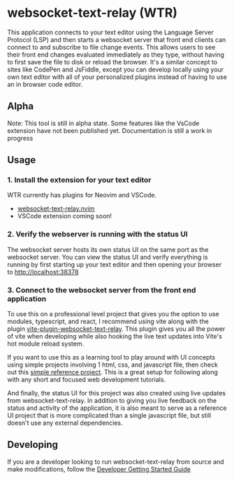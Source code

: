 # websocket-text-relay (WTR)

This application connects to your text editor using the Language Server Protocol (LSP) and then starts a websocket
server that front end clients can connect to and subscribe to file change events. This allows users to see their
front end changes evaluated immediately as they type, without having to first save the file to disk or reload the browser.
It's a similar concept to sites like CodePen and JsFiddle, except you can develop locally using your own text editor with all
of your personalized plugins instead of having to use an in browser code editor.

## Alpha

Note: This tool is still in alpha state. Some features like the VsCode extension have not been published yet. Documentation is still a work in progress

## Usage

### 1. Install the extension for your text editor

WTR currently has plugins for Neovim and VSCode.
 - [websocket-text-relay.nvim](https://github.com/niels4/websocket-text-relay.nvim)
 - VSCode extension coming soon!

### 2. Verify the webserver is running with the status UI

The websocket server hosts its own status UI on the same port as the websocket server. You can view
the status UI and verify everything is running by first starting up your text editor and then opening your browser to [http://localhost:38378](http://localhost:38378)

### 3. Connect to the websocket server from the front end application

To use this on a professional level project that gives you the option to use modules, typescript, and react, I recommend using vite along with
the plugin [vite-plugin-websocket-text-relay](https://github.com/niels4/vite-plugin-websocket-text-relay). This plugin gives you all the power of vite when developing while also hooking
the live text updates into Vite's hot module reload system.

If you want to use this as a learning tool to play around with UI concepts using simple projects involving 1 html, css, and javascript file,
then check out this [simple reference project](https://github.com/niels4/wtr-simple-example). This is a great setup for following along with any short and focused web development tutorials.

And finally, the status UI for this project was also created using live updates from websocket-text-relay.
In addition to giving you live feedback on the status and activity of the application, it is also meant to serve as a
reference UI project that is more complicated than a single javascript file, but still doesn't use any external dependencies.

## Developing

If you are a developer looking to run websocket-text-relay from source and make modifications, follow the [Developer Getting Started Guide](./docs/dev-getting-started.md)
